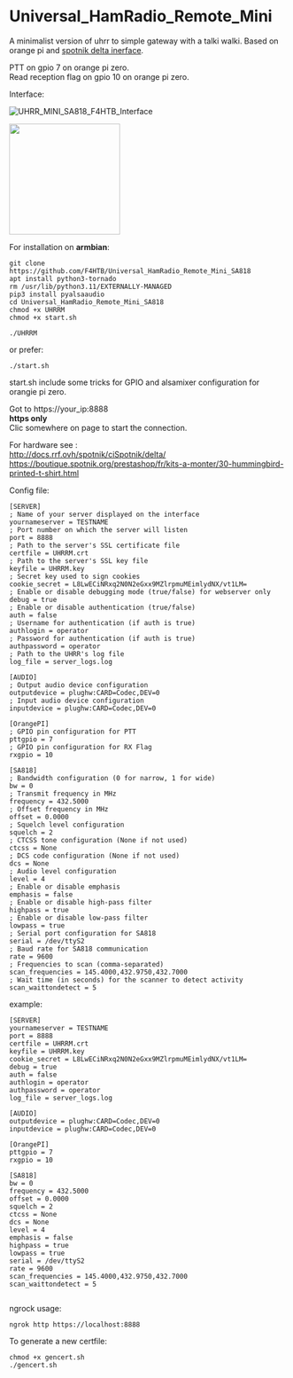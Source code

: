 # Universal_HamRadio_Remote_Mini
A minimalist version of uhrr to simple gateway with a talki walki.
Based on orange pi and <a href="https://f5nlg.wordpress.com">spotnik delta inerface</a>.

PTT on gpio 7 on orange pi zero.  
Read reception flag on gpio 10 on orange pi zero.

Interface:

![UHRR_MINI_SA818_F4HTB_Interface](https://github.com/F4HTB/Universal_HamRadio_Remote_Mini_SA818/assets/18350938/8e767a2b-e207-4b2c-a31f-b5e89bb0057d)

<img src="https://boutique.spotnik.org/prestashop/24-large_default/spotnik-hot-spot-.jpg" width="200" height="200">

For installation on **armbian**:

```
git clone https://github.com/F4HTB/Universal_HamRadio_Remote_Mini_SA818
apt install python3-tornado
rm /usr/lib/python3.11/EXTERNALLY-MANAGED
pip3 install pyalsaaudio
cd Universal_HamRadio_Remote_Mini_SA818
chmod +x UHRRM
chmod +x start.sh
```
```
./UHRRM
```
or prefer:
```
./start.sh
```
start.sh include some tricks for GPIO and alsamixer configuration for orangie pi zero.


Got to https://your_ip:8888  
**https only**  
Clic somewhere on page to start the connection.  

For hardware see :  
http://docs.rrf.ovh/spotnik/ciSpotnik/delta/  
https://boutique.spotnik.org/prestashop/fr/kits-a-monter/30-hummingbird-printed-t-shirt.html  

Config file:  

```
[SERVER]
; Name of your server displayed on the interface
yournameserver = TESTNAME
; Port number on which the server will listen
port = 8888
; Path to the server's SSL certificate file
certfile = UHRRM.crt
; Path to the server's SSL key file
keyfile = UHRRM.key
; Secret key used to sign cookies
cookie_secret = L8LwECiNRxq2N0N2eGxx9MZlrpmuMEimlydNX/vt1LM=
; Enable or disable debugging mode (true/false) for webserver only
debug = true
; Enable or disable authentication (true/false)
auth = false
; Username for authentication (if auth is true)
authlogin = operator
; Password for authentication (if auth is true)
authpassword = operator
; Path to the UHRR's log file
log_file = server_logs.log

[AUDIO]
; Output audio device configuration
outputdevice = plughw:CARD=Codec,DEV=0
; Input audio device configuration
inputdevice = plughw:CARD=Codec,DEV=0

[OrangePI]
; GPIO pin configuration for PTT
pttgpio = 7
; GPIO pin configuration for RX Flag
rxgpio = 10

[SA818]
; Bandwidth configuration (0 for narrow, 1 for wide)
bw = 0
; Transmit frequency in MHz
frequency = 432.5000
; Offset frequency in MHz
offset = 0.0000
; Squelch level configuration
squelch = 2
; CTCSS tone configuration (None if not used)
ctcss = None
; DCS code configuration (None if not used)
dcs = None
; Audio level configuration
level = 4
; Enable or disable emphasis
emphasis = false
; Enable or disable high-pass filter
highpass = true
; Enable or disable low-pass filter
lowpass = true
; Serial port configuration for SA818
serial = /dev/ttyS2
; Baud rate for SA818 communication
rate = 9600
; Frequencies to scan (comma-separated)
scan_frequencies = 145.4000,432.9750,432.7000
; Wait time (in seconds) for the scanner to detect activity
scan_waittondetect = 5
```

example:

```
[SERVER]
yournameserver = TESTNAME
port = 8888
certfile = UHRRM.crt
keyfile = UHRRM.key
cookie_secret = L8LwECiNRxq2N0N2eGxx9MZlrpmuMEimlydNX/vt1LM=
debug = true
auth = false
authlogin = operator
authpassword = operator
log_file = server_logs.log

[AUDIO]
outputdevice = plughw:CARD=Codec,DEV=0
inputdevice = plughw:CARD=Codec,DEV=0

[OrangePI]
pttgpio = 7
rxgpio = 10

[SA818]
bw = 0
frequency = 432.5000
offset = 0.0000
squelch = 2
ctcss = None
dcs = None
level = 4
emphasis = false
highpass = true
lowpass = true
serial = /dev/ttyS2
rate = 9600
scan_frequencies = 145.4000,432.9750,432.7000
scan_waittondetect = 5


```
  
ngrock usage:  
```
ngrok http https://localhost:8888
```

To generate a new certfile:  
```
chmod +x gencert.sh
./gencert.sh
```